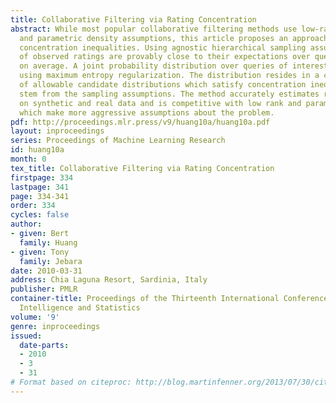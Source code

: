 ```yaml
---
title: Collaborative Filtering via Rating Concentration
abstract: While most popular collaborative filtering methods use low-rank matrix factorization
  and parametric density assumptions, this article proposes an approach based on distribution-free
  concentration inequalities. Using agnostic hierarchical sampling assumptions, functions
  of observed ratings are provably close to their expectations over query ratings,
  on average. A joint probability distribution over queries of interest is estimated
  using maximum entropy regularization. The distribution resides in a convex hull
  of allowable candidate distributions which satisfy concentration inequalities that
  stem from the sampling assumptions. The method accurately estimates rating distributions
  on synthetic and real data and is competitive with low rank and parametric methods
  which make more aggressive assumptions about the problem.
pdf: http://proceedings.mlr.press/v9/huang10a/huang10a.pdf
layout: inproceedings
series: Proceedings of Machine Learning Research
id: huang10a
month: 0
tex_title: Collaborative Filtering via Rating Concentration
firstpage: 334
lastpage: 341
page: 334-341
order: 334
cycles: false
author:
- given: Bert
  family: Huang
- given: Tony
  family: Jebara
date: 2010-03-31
address: Chia Laguna Resort, Sardinia, Italy
publisher: PMLR
container-title: Proceedings of the Thirteenth International Conference on Artificial
  Intelligence and Statistics
volume: '9'
genre: inproceedings
issued:
  date-parts:
  - 2010
  - 3
  - 31
# Format based on citeproc: http://blog.martinfenner.org/2013/07/30/citeproc-yaml-for-bibliographies/
---
```

